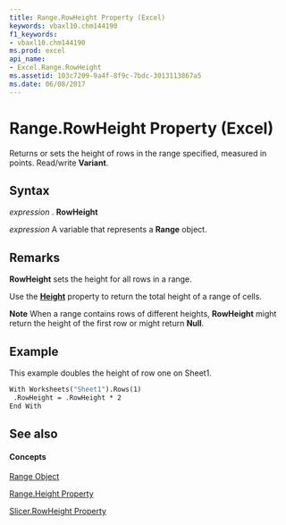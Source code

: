 ```yaml
---
title: Range.RowHeight Property (Excel)
keywords: vbaxl10.chm144190
f1_keywords:
- vbaxl10.chm144190
ms.prod: excel
api_name:
- Excel.Range.RowHeight
ms.assetid: 103c7209-9a4f-8f9c-7bdc-3013113867a5
ms.date: 06/08/2017
---
```



# Range.RowHeight Property (Excel)

Returns or sets the height of rows in the range specified, measured in points. Read/write **Variant**.


## Syntax

 _expression_ . **RowHeight**

 _expression_ A variable that represents a **Range** object.


## Remarks

**RowHeight** sets the height for all rows in a range.

Use the  **[Height](range-height-property-excel.md)** property to return the total height of a range of cells.

**Note**  When a range contains rows of different heights, **RowHeight** might return the height of the first row or might return **Null**. 


## Example

This example doubles the height of row one on Sheet1.


```vb
With Worksheets("Sheet1").Rows(1) 
 .RowHeight = .RowHeight * 2 
End With
```


## See also


#### Concepts

[Range Object](range-object-excel.md)

[Range.Height Property](range-height-property-excel.md)

[Slicer.RowHeight Property](slicer-rowheight-property-excel.md)
